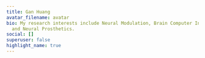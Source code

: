 ```yaml
---
title: Gan Huang
avatar_filename: avatar
bio: My research interests include Neural Modulation, Brain Computer Interface
  and Neural Prosthetics.
social: []
superuser: false
highlight_name: true
---
```

